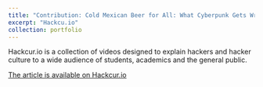 ```yaml
---
title: "Contribution: Cold Mexican Beer for All: What Cyberpunk Gets Wrong About Hacker Politics"
excerpt: "Hackcu.io"
collection: portfolio
---
```

Hackcur.io is a collection of videos designed to explain hackers and hacker culture to a wide audience of students, academics and the general public.

[The article is available on Hackcur.io](https://hackcur.io/cold-mexican-beer-for-all/)

